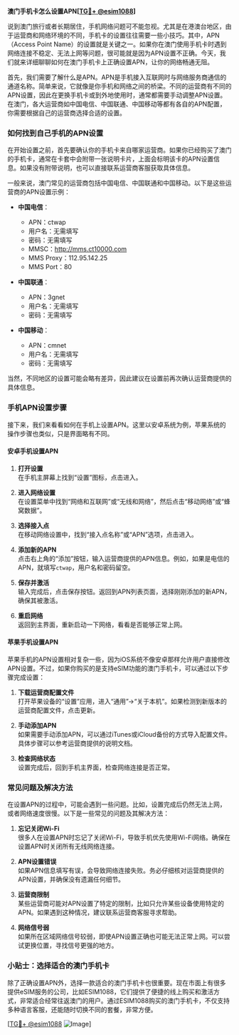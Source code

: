 **澳门手机卡怎么设置APN[[TG💪+ @esim1088](https://t.me/s/esim1088)]**

说到澳门旅行或者长期居住，手机网络问题可不能忽视。尤其是在港澳台地区，由于运营商和网络环境的不同，手机卡的设置往往需要一些小技巧。其中，APN（Access Point Name）的设置就是关键之一。如果你在澳门使用手机卡时遇到网络连接不稳定、无法上网等问题，很可能就是因为APN设置不正确。今天，我们就来详细聊聊如何在澳门手机卡上正确设置APN，让你的网络畅通无阻。

首先，我们需要了解什么是APN。APN是手机接入互联网时与网络服务商通信的通道名称。简单来说，它就像是你手机和网络之间的桥梁。不同的运营商有不同的APN设置，因此在更换手机卡或到外地使用时，通常都需要手动调整APN设置。在澳门，各大运营商如中国电信、中国联通、中国移动等都有各自的APN配置，你需要根据自己的运营商选择合适的设置。

### 如何找到自己手机的APN设置

在开始设置之前，首先要确认你的手机卡来自哪家运营商。如果你已经购买了澳门的手机卡，通常在卡套中会附带一张说明卡片，上面会标明该卡的APN设置信息。如果没有附带说明，也可以直接联系运营商客服获取具体信息。

一般来说，澳门常见的运营商包括中国电信、中国联通和中国移动。以下是这些运营商的APN设置示例：

- **中国电信**：
  - APN：ctwap
  - 用户名：无需填写
  - 密码：无需填写
  - MMSC：http://mms.ct10000.com
  - MMS Proxy：112.95.142.25
  - MMS Port：80

- **中国联通**：
  - APN：3gnet
  - 用户名：无需填写
  - 密码：无需填写

- **中国移动**：
  - APN：cmnet
  - 用户名：无需填写
  - 密码：无需填写

当然，不同地区的设置可能会略有差异，因此建议在设置前再次确认运营商提供的具体信息。

### 手机APN设置步骤

接下来，我们来看看如何在手机上设置APN。这里以安卓系统为例，苹果系统的操作步骤也类似，只是界面略有不同。

#### 安卓手机设置APN

1. **打开设置**  
   在手机主屏幕上找到“设置”图标，点击进入。

2. **进入网络设置**  
   在设置菜单中找到“网络和互联网”或“无线和网络”，然后点击“移动网络”或“蜂窝数据”。

3. **选择接入点**  
   在移动网络设置中，找到“接入点名称”或“APN”选项，点击进入。

4. **添加新的APN**  
   点击右上角的“添加”按钮，输入运营商提供的APN信息。例如，如果是电信的APN，就填写`ctwap`，用户名和密码留空。

5. **保存并激活**  
   输入完成后，点击保存按钮。返回到APN列表页面，选择刚刚添加的新APN，确保其被激活。

6. **重启网络**  
   返回到主界面，重新启动一下网络，看看是否能够正常上网。

#### 苹果手机设置APN

苹果手机的APN设置相对复杂一些，因为iOS系统不像安卓那样允许用户直接修改APN设置。不过，如果你购买的是支持eSIM功能的澳门手机卡，可以通过以下步骤完成设置：

1. **下载运营商配置文件**  
   打开苹果设备的“设置”应用，进入“通用”->“关于本机”。如果检测到新版本的运营商配置文件，点击更新。

2. **手动添加APN**  
   如果需要手动添加APN，可以通过iTunes或iCloud备份的方式导入配置文件。具体步骤可以参考运营商提供的说明文档。

3. **检查网络状态**  
   设置完成后，回到手机主界面，检查网络连接是否正常。

### 常见问题及解决方法

在设置APN的过程中，可能会遇到一些问题。比如，设置完成后仍然无法上网，或者网络速度很慢。以下是一些常见的问题及其解决方法：

1. **忘记关闭Wi-Fi**  
   很多人在设置APN时忘记了关闭Wi-Fi，导致手机优先使用Wi-Fi网络。确保在设置APN时关闭所有无线网络连接。

2. **APN设置错误**  
   如果APN信息填写有误，会导致网络连接失败。务必仔细核对运营商提供的APN设置，并确保没有遗漏任何细节。

3. **运营商限制**  
   某些运营商可能对APN设置了特定的限制，比如只允许某些设备使用特定的APN。如果遇到这种情况，建议联系运营商客服寻求帮助。

4. **网络信号弱**  
   如果所在区域网络信号较弱，即使APN设置正确也可能无法正常上网。可以尝试更换位置，寻找信号更强的地方。

### 小贴士：选择适合的澳门手机卡

除了正确设置APN外，选择一款适合的澳门手机卡也很重要。现在市面上有很多提供eSIM服务的公司，比如ESIM1088，它们提供了便捷的线上购买和激活方式，非常适合经常往返澳门的用户。通过ESIM1088购买的澳门手机卡，不仅支持多种语言客服，还能随时切换不同的套餐，非常方便。

[[TG💪+ @esim1088](https://t.me/s/esim1088) ![Image](https://i.postimg.cc/4NQfJmqS/Snipaste-2025-05-13-00-14-12.png)]